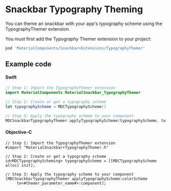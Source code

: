 <!--docs:
title: "Typography Theming"
layout: detail
section: components
excerpt: "How to theme Snackbar using the Material Design typography system."
iconId: toast
path: /catalog/sliders/typography-theming/
-->

# Snackbar Typography Theming

You can theme an snackbar with your app's typography scheme using the TypographyThemer extension.

You must first add the Typography Themer extension to your project:

``` bash
pod 'MaterialComponents/Snackbar+Extensions/TypographyThemer'
```

## Example code

<!--<div class="material-code-render" markdown="1">-->
#### Swift
``` swift
// Step 1: Import the TypographyThemer extension
import MaterialComponents.MaterialSnackbar_TypographyThemer

// Step 2: Create or get a typography scheme
let typographyScheme = MDCTypographyScheme()

// Step 3: Apply the typography scheme to your component
MDCSnackbarTypographyThemer.applyTypographyScheme(typographyScheme, to: component)
```

#### Objective-C

``` objc
// Step 1: Import the TypographyThemer extension
#import "MaterialSnackbar+TypographyThemer.h"

// Step 2: Create or get a typography scheme
id<MDCTypographyScheming> typographyScheme = [[MDCTypographyScheme alloc] init];

// Step 3: Apply the typography scheme to your component
[MDCSnackbarTypographyThemer applyTypographyScheme:colorScheme
     to<#themer_parameter_name#>:component];
```
<!--</div>-->
